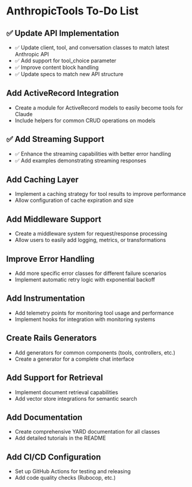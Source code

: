 # AnthropicTools To-Do List

## ✅ Update API Implementation
- ✅ Update client, tool, and conversation classes to match latest Anthropic API
- ✅ Add support for tool_choice parameter
- ✅ Improve content block handling
- ✅ Update specs to match new API structure

## Add ActiveRecord Integration
- Create a module for ActiveRecord models to easily become tools for Claude
- Include helpers for common CRUD operations on models

## ✅ Add Streaming Support
- ✅ Enhance the streaming capabilities with better error handling
- ✅ Add examples demonstrating streaming responses

## Add Caching Layer
- Implement a caching strategy for tool results to improve performance
- Allow configuration of cache expiration and size

## Add Middleware Support
- Create a middleware system for request/response processing
- Allow users to easily add logging, metrics, or transformations

## Improve Error Handling
- Add more specific error classes for different failure scenarios
- Implement automatic retry logic with exponential backoff

## Add Instrumentation
- Add telemetry points for monitoring tool usage and performance
- Implement hooks for integration with monitoring systems

## Create Rails Generators
- Add generators for common components (tools, controllers, etc.)
- Create a generator for a complete chat interface

## Add Support for Retrieval
- Implement document retrieval capabilities
- Add vector store integrations for semantic search

## Add Documentation
- Create comprehensive YARD documentation for all classes
- Add detailed tutorials in the README

## Add CI/CD Configuration
- Set up GitHub Actions for testing and releasing
- Add code quality checks (Rubocop, etc.)
